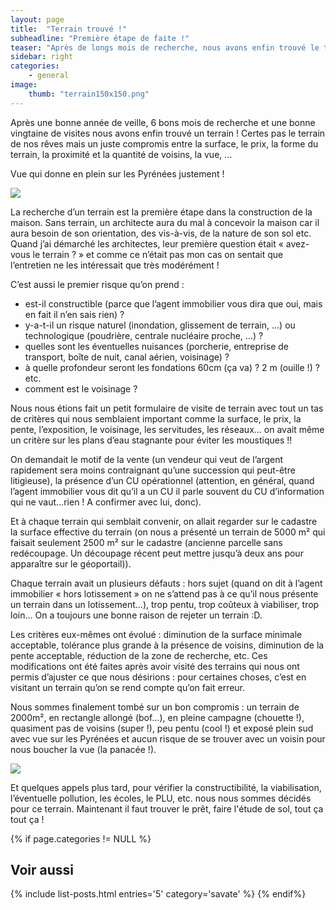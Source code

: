 ```yaml
---
layout: page
title:  "Terrain trouvé !"
subheadline: "Première étape de faite !"
teaser: "Après de longs mois de recherche, nous avons enfin trouvé le terrain qui accueillera notre maison. Plein sud avec vue sur les Pyrénées je me vois déjà en train de prendre le petit déjeuner sur la terrasse !"
sidebar: right
categories:
    - general
image:
    thumb: "terrain150x150.png"
---
```

Après une bonne année de veille, 6 bons mois de recherche et une bonne vingtaine de visites nous avons enfin trouvé un terrain ! Certes pas le terrain de nos rêves mais un juste compromis entre la surface, le prix, la forme du terrain, la proximité et la quantité de voisins, la vue, …

Vue qui donne en plein sur les Pyrénées justement !

<img class="t60" src="{{ site.urlimg }}/terrain.jpg">

La  recherche d’un terrain est la première étape dans la construction de la maison. Sans terrain, un architecte aura du mal à concevoir la maison car il aura besoin de son orientation, des vis-à-vis, de la nature de son sol etc. Quand j’ai démarché les architectes, leur première question était « avez-vous le terrain ? » et comme ce n’était pas mon cas on sentait que l’entretien ne les intéressait que très modérément !

C’est aussi le premier risque qu’on prend :

- est-il constructible (parce que l’agent immobilier vous dira que oui, mais en fait il n’en sais rien) ?
- y-a-t-il un risque naturel (inondation, glissement de terrain, …) ou technologique (poudrière, centrale nucléaire proche, …) ?
- quelles sont les éventuelles nuisances (porcherie, entreprise de transport, boîte de nuit, canal aérien, voisinage) ?
- à quelle profondeur seront les fondations 60cm (ça va) ? 2 m (ouille !) ?
etc.
- comment est le voisinage ?

Nous nous étions fait un petit formulaire de visite de terrain avec tout un tas de critères qui nous semblaient important comme la surface, le prix, la pente, l’exposition, le voisinage, les servitudes, les réseaux… on avait même un critère sur les plans d’eau stagnante pour éviter les moustiques !!

On demandait le motif de la vente (un vendeur qui veut de l’argent rapidement sera moins contraignant qu’une succession qui peut-être litigieuse), la présence d’un CU opérationnel (attention, en général, quand l’agent immobilier vous dit qu’il a un CU il parle souvent du CU d’information qui ne vaut…rien ! A confirmer avec lui, donc).

Et à chaque terrain qui semblait convenir, on allait regarder sur le cadastre la surface effective du terrain (on nous a présenté un terrain de 5000 m² qui faisait seulement 2500 m² sur le cadastre (ancienne parcelle sans redécoupage. Un découpage récent peut mettre jusqu’à deux ans pour apparaître sur le géoportail)).

Chaque terrain avait un plusieurs défauts : hors sujet (quand on dit à l’agent immobilier « hors lotissement » on ne s’attend pas à ce qu’il nous présente un terrain dans un lotissement…), trop pentu, trop coûteux à viabiliser, trop loin… On a toujours une bonne raison de rejeter un terrain :D.

Les critères eux-mêmes ont évolué : diminution de la surface minimale acceptable, tolérance plus grande à la présence de voisins, diminution de la pente acceptable, réduction de la zone de recherche, etc. Ces modifications ont été faites après avoir visité des terrains qui nous ont permis d’ajuster ce que nous désirions : pour certaines choses, c’est en visitant un terrain qu’on se rend compte qu’on fait erreur.

Nous sommes finalement tombé sur un bon compromis : un terrain de 2000m², en rectangle allongé (bof…), en pleine campagne (chouette !), quasiment pas de voisins (super !), peu pentu (cool !) et exposé plein sud avec vue sur les Pyrénées et aucun risque de se trouver avec un voisin pour nous boucher la vue (la panacée !).

<img class="t60" src="{{ site.urlimg }}/terrain-vu-du-ciel.png">

Et quelques appels plus tard, pour vérifier la constructibilité, la viabilisation, l’éventuelle pollution, les écoles, le PLU, etc. nous nous sommes décidés pour ce terrain. Maintenant il faut trouver le prêt, faire l'étude de sol, tout ça tout ça !

{% if page.categories != NULL %}
## Voir aussi
{% include list-posts.html entries='5' category='savate' %}
{% endif%}